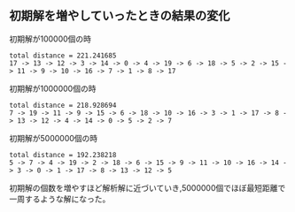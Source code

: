 ## 初期解を増やしていったときの結果の変化

初期解が100000個の時
```
total distance = 221.241685
17 -> 13 -> 12 -> 3 -> 14 -> 0 -> 4 -> 19 -> 6 -> 18 -> 5 -> 2 -> 15 -> 11 -> 9 -> 10 -> 16 -> 7 -> 1 -> 8 -> 17
```

初期解が1000000個の時
```
total distance = 218.928694
7 -> 19 -> 11 -> 9 -> 15 -> 6 -> 18 -> 10 -> 16 -> 3 -> 1 -> 17 -> 8 -> 13 -> 12 -> 4 -> 14 -> 0 -> 5 -> 2 -> 7
```

初期解が5000000個の時
```
total distance = 192.238218
5 -> 7 -> 4 -> 19 -> 2 -> 18 -> 6 -> 15 -> 9 -> 11 -> 10 -> 16 -> 14 -> 3 -> 0 -> 1 -> 17 -> 8 -> 13 -> 12 -> 5
```

初期解の個数を増やすほど解析解に近づいていき,5000000個でほぼ最短距離で一周するような解になった。
